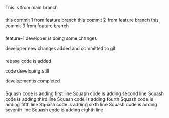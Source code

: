 This is from main branch

###
this commit 1 from feature branch
this commit 2 from feature branch
this commit 3 from feature branch

###
feature-1
developer is doing some changes

developer  new changes added  and committed to git


###
rebase code is added

code developing still

developmentis completed


###
Squash code is adding first line
Squash code is adding second line
Squash code is adding third line
Squash code is adding fourth 
Squash code is adding fifth line
Squash code is adding sixth line
Squash code is adding seventh line
Squash code is adding eighth line